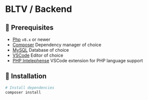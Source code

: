 # BLTV / Backend

## 🧰 Prerequisites

- [Php](https://www.php.net/) `v8.x` or newer
- [Composer](https://getcomposer.org/) Dependency manager of choice
- [MySQL](https://www.mysql.com/) Database of choice
- [VSCode](https://code.visualstudio.com/) Editor of choice
- [PHP Intelephense](https://marketplace.visualstudio.com/items?itemName=bmewburn.vscode-intelephense-client) VSCode extension for PHP language support

## 🤖 Installation

```bash
# Install dependencies
composer install
```
